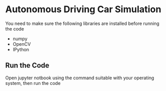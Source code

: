 # Autonomous Driving Car Simulation
You need to make sure the following libraries are installed before running the code
 - numpy
 - OpenCV
 - IPython
 
## Run the Code
Open jupyter notbook using the command suitable with your operating system, then run the code
